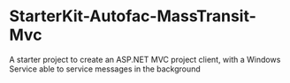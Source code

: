 # StarterKit-Autofac-MassTransit-Mvc
A starter project to create an ASP.NET MVC project client, with a Windows Service able to service messages in the background
